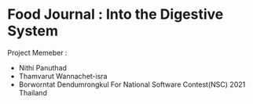 # Food Journal : Into the Digestive System
Project Memeber : 
 - Nithi Panuthad
 - Thamvarut Wannachet-isra
 - Borworntat Dendumrongkul
 For National Software Contest(NSC) 2021 Thailand
